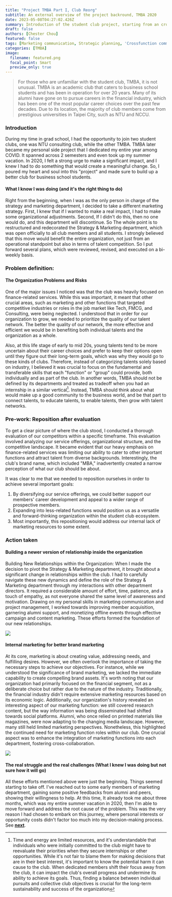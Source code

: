 ```yaml
---
title: "Project TMBA Part I, Club Reorg"
subtitle: An external overview of the project backround, TMBA 2020
date: 2023-05-08T04:27:02.426Z
summary: Introduction of the student club project, starting from an cross-functional perspective 
draft: false
authors: [Chester Chou]
featured: false
tags: [Marketing communication, Strategic planning, 'Crossfunction communication', 'Leadership', 'Student Club']
categories: [TMBA]
image:
  filename: featured.png
  focal_point: Smart
  preview_only: true
---
```


> For those who are unfamiliar with the student club, TMBA, it is not unusual. TMBA is an academic club that caters to business school students and has been in operation for over 20 years. Many of its alumni have gone on to pursue careers in the financial industry, which has been one of the most popular career choices over the past few decades. Due to its location, the majority of club members come from prestigious universities in Taipei City, such as NTU and NCCU.

### **Introduction**

During my time in grad school, I had the opportunity to join two student clubs, one was NTU consulting club, while the other TMBA. TMBA later became my personal side project that I dedicated my entire year among COVID. It spanned across 2 semesters and even took up my summer vacation. In 2020, I felt a strong urge to make a significant impact, and I knew I had to do something that would create a meaningful change. So, I poured my heart and soul into this "project" and made sure to build up a better club for business school students.

<!-- Though now that I've graduated for almost 2 years. I still found myself keep looking back at what I did at that time. It gives me some sort of self-assurance, determination to keep going, doing what seems right for me, and sometimes I did find different perspectives after having some real work practices. -->

#### **What I know I was doing (and it's the right thing to do)**

Right from the beginning, when I was as the only person in charge of the strategy and marketing department, I decided to take a different marketing strategy. First, I knew that if I wanted to make a real impact, I had to make some organizational adjustments. Second, If I didn't do this, then no one would do, and this department will discontinue. So The whole point is to restructured and redecorated the Strategy & Marketing department, which was open officially to all club members and all students. I strongly believed that this move would benefit the entire organization, not just from an operational standpoint but also in terms of talent competition. So I put forward several plans, which were reviewed, revised, and executed on a bi-weekly basis.

### **Problem definition:** 
#### **The Organization Problems and Risks**

One of the major issues I noticed was that the club was heavily focused on finance-related services. While this was important, it meant that other crucial areas, such as marketing and other functions that targeted competitive industries or roles in the job market like Tech, FMCG, and Consulting, were being neglected. I understood that in order for our organization to grow, we needed to prioritize the quality of our talent network. The better the quality of our network, the more effective and efficient we would be in benefiting both individual talents and the organization as a whole.

Also, at this life stage of early to mid 20s, young talents tend to be more uncertain about their career choices and prefer to keep their options open until they figure out their long-term goals, which was why they would go to these kinds of clubs. Therefore, instead of categorizing talents solely based on industry, I believed it was crucial to focus on the fundamental and transferable skills that each "function" or "group" could provide, both individually and as part of the club. In another words, TMBA should not be defined by its departments and treated as tradeoff when you had an internship in a similar vertical[^1]. Instead, TMBA should think about what would make up a good community to the business world, and be that part to connect talents, to educate talents, to enable talents, then grow with talent networks.

### **Pre-work: Reposition after evaluation**

To get a clear picture of where the club stood, I conducted a thorough evaluation of our competitors within a specific timeframe. This evaluation involved analyzing our service offerings, organizational structure, and the competitive landscape. It became evident that our heavy emphasis on finance-related services was limiting our ability to cater to other important functions and attract talent from diverse backgrounds. Interestingly, the club's brand name, which included "MBA," inadvertently created a narrow perception of what our club should be about.

It was clear to me that we needed to reposition ourselves in order to achieve several important goals:

1. By diversifying our service offerings, we could better support our members' career development and appeal to a wider range of prospective members.
2. Expanding into less-related functions would position us as a versatile and forward-thinking organization within the student club ecosystem.
3. Most importantly, this repositioning would address our internal lack of marketing resources to some extent.

### **Action taken**
#### **Building a newer version of relationship inside the organization**

Building New Relationships within the Organization:
When I made the decision to pivot the Strategy & Marketing department, it brought about a significant change in relationships within the club. I had to carefully navigate these new dynamics and define the role of the Strategy & Marketing department through my interactions with other department directors. It required a considerable amount of effort, time, patience, and a touch of empathy, as not everyone shared the same level of awareness and motivation. Drawing on my personal skills in marketing communication and project management, I worked towards improving member acquisition, garnering alumni support, and monetizing offline events through effective campaign and content marketing. These efforts formed the foundation of our new relationships. </br>

![](./image/p2.png)



#### **Internal marketing for better brand marketing**

At its core, marketing is about creating value, addressing needs, and fulfilling desires. However, we often overlook the importance of taking the necessary steps to achieve our objectives. For instance, while we understood the significance of brand marketing, we lacked the immediate capability to create compelling brand assets. It's worth noting that our organization had primarily focused on the financial segment, not as a deliberate choice but rather due to the nature of the industry. Traditionally, the financial industry didn't require extensive marketing resources based on its economic logic. Additionally, our organization's history revealed an interesting aspect of our marketing function: we still covered research content, but the way information was being disseminated had shifted towards social platforms. Alumni, who once relied on printed materials like magazines, were now adapting to the changing media landscape. However, many still held limited marketing perspectives. Nonetheless, this highlighted the continued need for marketing function roles within our club. One crucial aspect was to enhance the integration of marketing functions into each department, fostering cross-collaboration.


![](./image/p1.png)

#### **The real struggle and the real challenges (What I knew I was doing but not sure how it will go)**

All these efforts mentioned above were just the beginning. Things seemed starting to take off. I've reached out to some early members of marketing department, gaining some positive feedbacks from alumni and peers, showing their willingness to help. At this time, It already took me about three months, which was my entire summer vacation in 2020, then I'm able to move forward and address the root cause of the problem. This was the very reason I had chosen to embark on this journey, where personal interests or opportunity costs didn't factor too much into my decision-making process. See **[next](/project/tmba-2/)**.


[^1]: Time and energy are limited resources, and it's understandable that individuals who were initially committed to the club might have to reevaluate their priorities when they secure internships or other opportunities. While it's not fair to blame them for making decisions that are in their best interest, it's important to know the potential harm it can cause to the club. When dedicated members shift their focus away from the club, it can impact the club's overall progress and undermine its ability to achieve its goals. Thus, finding a balance between individual pursuits and collective club objectives is crucial for the long-term sustainability and success of the organization